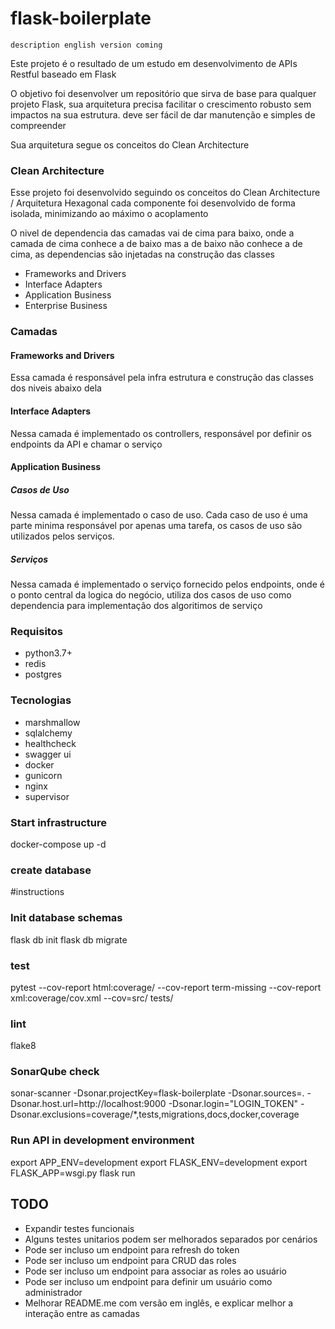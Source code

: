 # flask-boilerplate
`description english version coming`

Este projeto é o resultado de um estudo em desenvolvimento de APIs Restful baseado em Flask

O objetivo foi desenvolver um repositório que sirva de base para qualquer projeto Flask, sua arquitetura precisa facilitar o crescimento robusto sem impactos na sua estrutura.
deve ser fácil de dar manutenção e simples de compreender

Sua arquitetura segue os conceitos do Clean Architecture


### Clean Architecture

Esse projeto foi desenvolvido seguindo os conceitos do Clean Architecture / Arquitetura Hexagonal
cada componente foi desenvolvido de forma isolada, minimizando ao máximo o acoplamento

O nivel de dependencia das camadas vai de cima para baixo, onde a camada de cima conhece a de baixo mas a de baixo não conhece a de cima,
as dependencias são injetadas na construção das classes

- Frameworks and Drivers
- Interface Adapters
- Application Business
- Enterprise Business

### Camadas

#### Frameworks and Drivers

Essa camada é responsável pela infra estrutura e construção das classes dos niveis abaixo dela

#### Interface Adapters

Nessa camada é implementado os controllers, responsável por definir os endpoints da API e chamar o serviço

#### Application Business

##### Casos de Uso

Nessa camada é implementado o caso de uso. 
Cada caso de uso é uma parte minima responsável por apenas uma tarefa, os casos de uso são utilizados pelos serviços.


##### Serviços

Nessa camada é implementado o serviço fornecido pelos endpoints, onde é o ponto central da logica do negócio,
utiliza dos casos de uso como dependencia para implementação dos algoritimos de serviço

 
### Requisitos

- python3.7+
- redis
- postgres

### Tecnologias

- marshmallow
- sqlalchemy
- healthcheck
- swagger ui
- docker
- gunicorn
- nginx
- supervisor


### Start infrastructure

docker-compose up -d

### create database

#instructions

### Init database schemas

flask db init
flask db migrate

### test
pytest --cov-report html:coverage/ --cov-report term-missing --cov-report xml:coverage/cov.xml --cov=src/ tests/

### lint

flake8

### SonarQube check

sonar-scanner  -Dsonar.projectKey=flask-boilerplate -Dsonar.sources=. -Dsonar.host.url=http://localhost:9000 -Dsonar.login="LOGIN_TOKEN" -Dsonar.exclusions=coverage/*,tests,migrations,docs,docker,coverage

### Run API in development environment

export APP_ENV=development
export FLASK_ENV=development
export FLASK_APP=wsgi.py
flask run

## TODO

- Expandir testes funcionais
- Alguns testes unitarios podem ser melhorados separados por cenários
- Pode ser incluso um endpoint para refresh do token
- Pode ser incluso um endpoint para CRUD das roles
- Pode ser incluso um endpoint para associar as roles ao usuário
- Pode ser incluso um endpoint para definir um usuário como administrador
- Melhorar README.me com versão em inglês, e explicar melhor a interação entre as camadas

 


